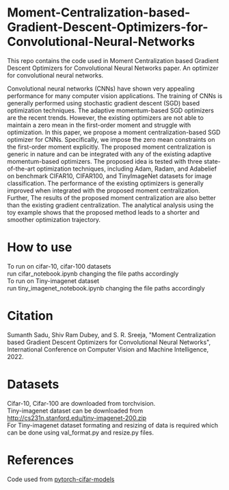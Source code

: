 # Moment-Centralization-based-Gradient-Descent-Optimizers-for-Convolutional-Neural-Networks
This repo contains the code used in Moment Centralization based Gradient Descent Optimizers for Convolutional Neural Networks paper. An optimizer for convolutional neural networks. 

Convolutional neural networks (CNNs) have shown very appealing
performance for many computer vision applications. The training of CNNs is
generally performed using stochastic gradient descent (SGD) based optimization techniques. The adaptive momentum-based SGD optimizers are the recent
trends. However, the existing optimizers are not able to maintain a zero mean
in the first-order moment and struggle with optimization. In this paper, we propose a moment centralization-based SGD optimizer for CNNs. Specifically, we
impose the zero mean constraints on the first-order moment explicitly. The proposed moment centralization is generic in nature and can be integrated with any
of the existing adaptive momentum-based optimizers. The proposed idea is tested
with three state-of-the-art optimization techniques, including Adam, Radam, and
Adabelief on benchmark CIFAR10, CIFAR100, and TinyImageNet datasets for
image classification. The performance of the existing optimizers is generally improved when integrated with the proposed moment centralization. Further, The
results of the proposed moment centralization are also better than the existing
gradient centralization. The analytical analysis using the toy example shows that
the proposed method leads to a shorter and smoother optimization trajectory.

# How to use
To run on cifar-10, cifar-100 datasets </br> 
run cifar_notebook.ipynb changing the file paths accordingly </br>
To run on Tiny-imagenet dataset </br>
run tiny_imagenet_notebook.ipynb changing the file paths accordingly </br>

# Citation
Sumanth Sadu, Shiv Ram Dubey, and S. R. Sreeja, "Moment Centralization based Gradient Descent Optimizers for Convolutional Neural Networks", International Conference on Computer Vision and Machine Intelligence, 2022.

# Datasets
Cifar-10, Cifar-100 are downloaded from torchvision. </br>
Tiny-imagenet dataset can be downloaded from http://cs231n.stanford.edu/tiny-imagenet-200.zip </br>
For Tiny-imagenet dataset formating and resizing of data is required which can be done using val_format.py and resize.py files. 

# References
Code used from [pytorch-cifar-models](https://github.com/junyuseu/pytorch-cifar-models)
